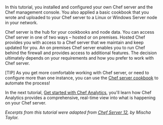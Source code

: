 In this tutorial, you installed and configured your own Chef server and the Chef management console. You also applied a basic cookbook that you wrote and uploaded to your Chef server to a Linux or Windows Server node in your network.

Chef server is the hub for your cookbooks and node data. You can access Chef server in one of two ways &ndash; hosted or on premises. Hosted Chef provides you with access to a Chef server that we maintain and keep updated for you. An on premises Chef server enables you to run Chef behind the firewall and provides access to additional features. The decision ultimately depends on your requirements and how you prefer to work with Chef server.

[TIP] As you get more comfortable working with Chef server, or need to configure more than one instance, you can use the [Chef server cookbook](https://supermarket.chef.io/cookbooks/chef-server) to automate the process! 

In the next tutorial, [Get started with Chef Analytics](/get-started-with-chef-analytics/linux/), you'll learn how Chef Analytics provides a comprehensive, real-time view into what is happening on your Chef server.

<p style="font-size: 14px; font-style: italic;">
Excerpts from this tutorial were adapted from <a href="http://misheska.com/blog/2014/11/25/chef-server-12/">Chef Server 12</a>, by Mischa Taylor.
</p>
